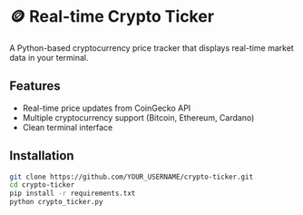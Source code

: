 # 🪙 Real-time Crypto Ticker

A Python-based cryptocurrency price tracker that displays real-time market data in your terminal.

## Features
- Real-time price updates from CoinGecko API
- Multiple cryptocurrency support (Bitcoin, Ethereum, Cardano)
- Clean terminal interface

## Installation
```bash
git clone https://github.com/YOUR_USERNAME/crypto-ticker.git
cd crypto-ticker
pip install -r requirements.txt
python crypto_ticker.py
